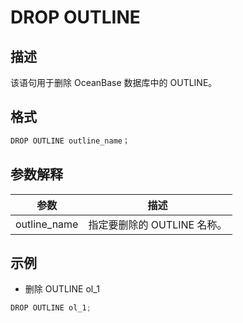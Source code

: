 DROP OUTLINE 
=================================



描述 
-----------

该语句用于删除 OceanBase 数据库中的 OUTLINE。

格式 
-----------

```javascript
DROP OUTLINE outline_name；  
```



参数解释 
-------------



|      参数      |         描述         |
|--------------|--------------------|
| outline_name | 指定要删除的 OUTLINE 名称。 |



示例 
-----------

* 删除 OUTLINE ol_1

  




```javascript
DROP OUTLINE ol_1;      
```



